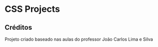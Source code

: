 # CSS Projects

## Créditos

Projeto criado baseado nas aulas do professor
João Carlos Lima e Silva
